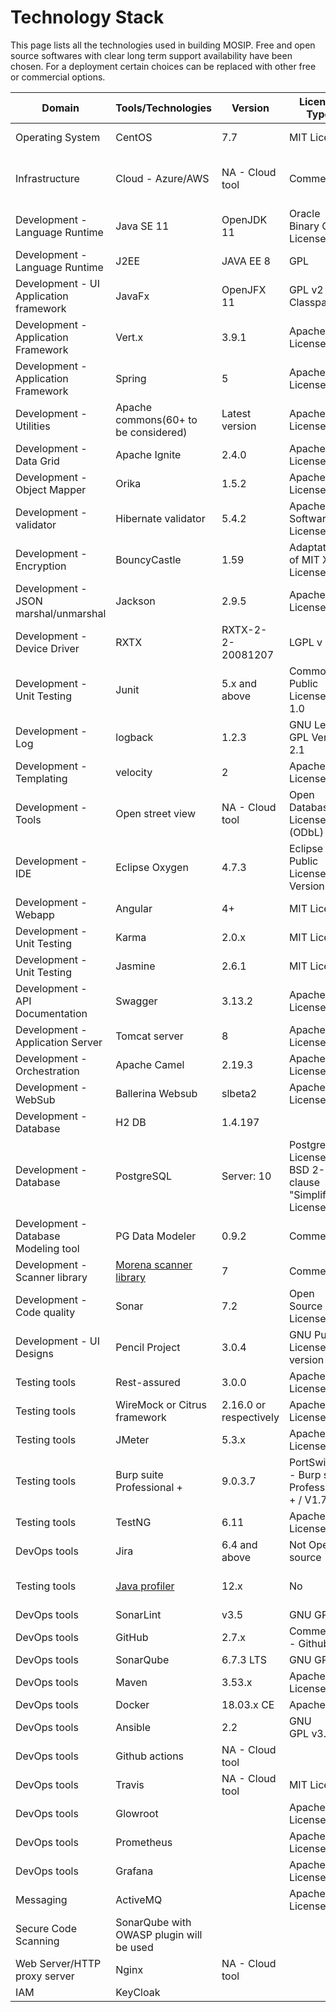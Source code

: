 # Technology Stack
This page lists all the technologies used in building MOSIP. Free and open source softwares with clear long term support availability have been chosen. For a deployment certain choices can be replaced with other free or commercial options.

|Domain|Tools/Technologies|Version|Licence Type|Commercial|Production|Cost
|---|---|---|---|---|---|---|
|Operating System|CentOS|7.7|MIT License|Yes|Yes|NA - Part of Azure|
|Infrastructure|Cloud - Azure/AWS|NA - Cloud tool|Commercial|Yes|Depends on Deployment Arch.|Depends on Deployment Arch.|
|Development - Language Runtime|Java SE 11|OpenJDK 11|Oracle Binary Code License|No|Yes|NA|
|Development - Language Runtime|J2EE|JAVA EE 8|GPL|No|Yes|NA|
|Development - UI Application framework|JavaFx|OpenJFX 11|GPL v2 + Classpath|No|Yes|NA|
|Development - Application Framework|Vert.x|3.9.1|Apache License 2.0|No|Yes|NA|
|Development - Application Framework|Spring |5|Apache License 2.0|No|Yes|NA|
|Development - Utilities|Apache commons(60+ to be considered)|Latest version|Apache License 2.0|No|Yes|NA|
|Development - Data Grid|Apache Ignite|2.4.0|Apache License 2.0|No|Yes|NA|
|Development - Object Mapper|Orika|1.5.2 |Apache License 2.0|No|Yes|NA|
|Development - validator|Hibernate validator |5.4.2|Apache Software License 2.0|No|Yes|NA|
|Development - Encryption|BouncyCastle |1.59|Adaptation of MIT X11 License|No|Yes|NA|
|Development - JSON marshal/unmarshal|Jackson |2.9.5 |Apache License  2.0|No|Yes|NA|
|Development - Device Driver|RXTX |RXTX-2-2-20081207|LGPL v 2.1|No|Yes|NA|
|Development - Unit Testing |Junit|5.x and above|Common Public License - v 1.0|No|No|NA|
|Development - Log|logback|1.2.3|GNU Lesser GPL Version 2.1|No|Yes|NA|
|Development - Templating|velocity|2|Apache License  2.0|No|Yes|NA|
|Development - Tools|Open street view|NA - Cloud tool|Open Database License (ODbL)|No|Yes|NA|
|Development - IDE|Eclipse Oxygen|4.7.3|Eclipse Public License Version 2.0|No|No|NA|
|Development - Webapp|Angular|4+|MIT License|No|Yes|NA
|Development - Unit Testing |Karma|2.0.x|MIT License|No|No|NA|
|Development - Unit Testing |Jasmine|2.6.1|MIT License|No|No|NA|
|Development - API Documentation |Swagger|3.13.2 |Apache License 2.0|No|No|NA|
|Development - Application Server|Tomcat server|8|Apache License 2.0|No|Yes|NA|
|Development - Orchestration|Apache Camel|2.19.3|Apache License 2.0|No|Yes|NA
|Development - WebSub|Ballerina Websub|slbeta2|Apache License 2.0|No|Yes|NA|
|Development - Database|H2 DB|1.4.197||No|Yes|NA
|Development - Database|PostgreSQL|Server: 10|Postgres License BSD 2-clause "Simplified License"|Yes|No|NA|
|Development - Database Modeling tool|PG Data Modeler|0.9.2|Commercial|No|Yes|Nominal|
|Development - Scanner library|[Morena scanner library](https://www.gnome.eu/)|7|Commercial|
|Development - Code quality|Sonar|7.2|Open Source License|No|No|NA|
|Development - UI Designs|Pencil Project|3.0.4|GNU Public License version 2|No|No|NA|
|Testing tools|Rest-assured|3.0.0|Apache License 2.0|
|Testing tools|WireMock or Citrus framework|2.16.0 or respectively|Apache License 2.0|No|No|NA|
|Testing tools|JMeter|5.3.x|Apache License 2.0|No|No|NA|
|Testing tools|Burp suite Professional +|9.0.3.7|PortSwigger - Burp suite Professional + / V1.7.33|No|No|NA|
|Testing tools|TestNG|6.11|Apache License 2.0|No|No|NA|
|DevOps tools|Jira|6.4 and above|Not Open source|
|Testing tools|[Java profiler](https://www.ej-technologies.com/products/jprofiler/overview.html)|12.x|No|NA|12.0.3|Open Source License|
|DevOps tools|SonarLint|v3.5|GNU GPL|
|DevOps tools|GitHub|2.7.x|Commercial - Github |
|DevOps tools|SonarQube|6.7.3 LTS|GNU GPL|
|DevOps tools|Maven|3.53.x|Apache License 2.0|
|DevOps tools|Docker |18.03.x CE|Apache 2.0|
|DevOps tools|Ansible|2.2|GNU GPL v3.0|
|DevOps tools|Github actions|NA - Cloud tool||
|DevOps tools|Travis|NA - Cloud tool|MIT License|
|DevOps tools|Glowroot||Apache License 2.0 |
|DevOps tools|Prometheus||Apache License 2.0 |
|DevOps tools|Grafana||Apache License 2.0 |
|Messaging|ActiveMQ||Apache License 2.0 |
|Secure Code Scanning|SonarQube with OWASP plugin will be used|||
|Web Server/HTTP proxy server|Nginx|NA - Cloud tool||
|IAM|KeyCloak|||
